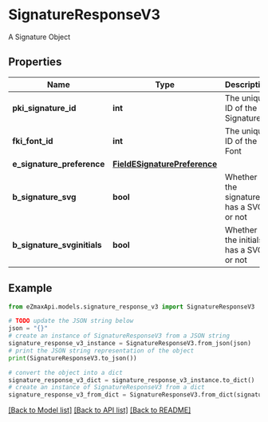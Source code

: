 # SignatureResponseV3

A Signature Object

## Properties

Name | Type | Description | Notes
------------ | ------------- | ------------- | -------------
**pki_signature_id** | **int** | The unique ID of the Signature | 
**fki_font_id** | **int** | The unique ID of the Font | 
**e_signature_preference** | [**FieldESignaturePreference**](FieldESignaturePreference.md) |  | 
**b_signature_svg** | **bool** | Whether the signature has a SVG or not | 
**b_signature_svginitials** | **bool** | Whether the initials has a SVG or not | 

## Example

```python
from eZmaxApi.models.signature_response_v3 import SignatureResponseV3

# TODO update the JSON string below
json = "{}"
# create an instance of SignatureResponseV3 from a JSON string
signature_response_v3_instance = SignatureResponseV3.from_json(json)
# print the JSON string representation of the object
print(SignatureResponseV3.to_json())

# convert the object into a dict
signature_response_v3_dict = signature_response_v3_instance.to_dict()
# create an instance of SignatureResponseV3 from a dict
signature_response_v3_from_dict = SignatureResponseV3.from_dict(signature_response_v3_dict)
```
[[Back to Model list]](../README.md#documentation-for-models) [[Back to API list]](../README.md#documentation-for-api-endpoints) [[Back to README]](../README.md)


